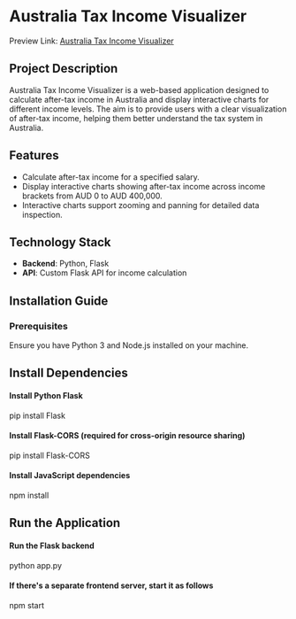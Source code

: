 # Australia Tax Income Visualizer
Preview Link:
[Australia Tax Income Visualizer](https://deemotong.github.io/Australia-Tax-Income-Visualizer/)
## Project Description
Australia Tax Income Visualizer is a web-based application designed to calculate after-tax income in Australia and display interactive charts for different income levels. The aim is to provide users with a clear visualization of after-tax income, helping them better understand the tax system in Australia.

## Features
- Calculate after-tax income for a specified salary.
- Display interactive charts showing after-tax income across income brackets from AUD 0 to AUD 400,000.
- Interactive charts support zooming and panning for detailed data inspection.

## Technology Stack
- **Backend**: Python, Flask
- **API**: Custom Flask API for income calculation
## Installation Guide

### Prerequisites
Ensure you have Python 3 and Node.js installed on your machine.

## Install Dependencies
#### Install Python Flask
pip install Flask

#### Install Flask-CORS (required for cross-origin resource sharing)
pip install Flask-CORS

#### Install JavaScript dependencies
npm install

## Run the Application
#### Run the Flask backend
python app.py

#### If there's a separate frontend server, start it as follows
npm start
